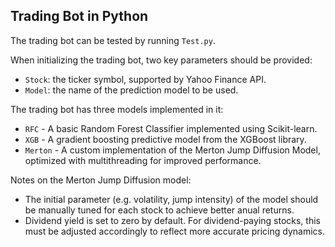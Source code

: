 ## Trading Bot in Python

The trading bot can be tested by running `Test.py`.

When initializing the trading bot, two key parameters should be provided:
- `Stock`: the ticker symbol, supported by Yahoo Finance API.
- `Model`: the name of the prediction model to be used.

The trading bot has three models implemented in it:

- `RFC` - A basic Random Forest Classifier implemented using Scikit-learn.
- `XGB` - A gradient boosting predictive model from the XGBoost library.
- `Merton` - A custom implementation of the Merton Jump Diffusion Model, optimized with multithreading for improved performance.

Notes on the Merton Jump Diffusion model:

- The initial parameter (e.g. volatility, jump intensity) of the model should be manually tuned for each stock to achieve better anual returns.
- Dividend yield is set to zero by default. For dividend-paying stocks, this must be adjusted accordingly to reflect more accurate pricing dynamics.


